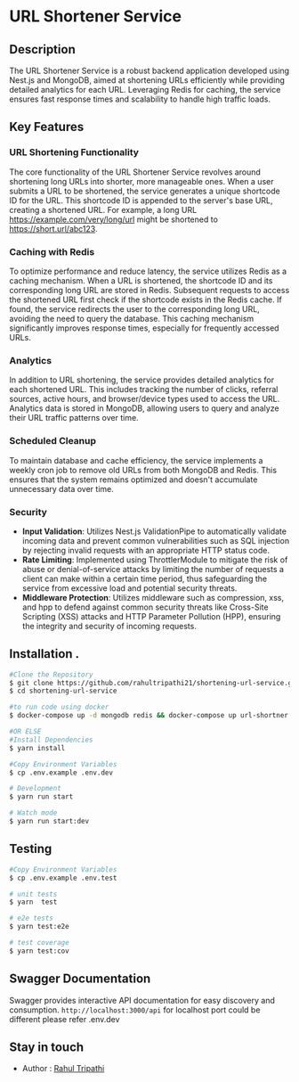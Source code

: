 # URL Shortener Service

## Description

The URL Shortener Service is a robust backend application developed using Nest.js and MongoDB, aimed at shortening URLs efficiently while providing detailed analytics for each URL. Leveraging Redis for caching, the service ensures fast response times and scalability to handle high traffic loads.

## Key Features

### URL Shortening Functionality

The core functionality of the URL Shortener Service revolves around shortening long URLs into shorter, more manageable ones. When a user submits a URL to be shortened, the service generates a unique shortcode ID for the URL. This shortcode ID is appended to the server's base URL, creating a shortened URL. For example, a long URL https://example.com/very/long/url might be shortened to https://short.url/abc123.

### Caching with Redis

To optimize performance and reduce latency, the service utilizes Redis as a caching mechanism. When a URL is shortened, the shortcode ID and its corresponding long URL are stored in Redis. Subsequent requests to access the shortened URL first check if the shortcode exists in the Redis cache. If found, the service redirects the user to the corresponding long URL, avoiding the need to query the database. This caching mechanism significantly improves response times, especially for frequently accessed URLs.

### Analytics

In addition to URL shortening, the service provides detailed analytics for each shortened URL. This includes tracking the number of clicks, referral sources, active hours, and browser/device types used to access the URL. Analytics data is stored in MongoDB, allowing users to query and analyze their URL traffic patterns over time.

### Scheduled Cleanup

To maintain database and cache efficiency, the service implements a weekly cron job to remove old URLs from both MongoDB and Redis. This ensures that the system remains optimized and doesn't accumulate unnecessary data over time.

### Security

- **Input Validation**: Utilizes Nest.js ValidationPipe to automatically validate incoming data and prevent common vulnerabilities such as SQL injection by rejecting invalid requests with an appropriate HTTP status code.
- **Rate Limiting**: Implemented using ThrottlerModule to mitigate the risk of abuse or denial-of-service attacks by limiting the number of requests a client can make within a certain time period, thus safeguarding the service from excessive load and potential security threats.
- **Middleware Protection**: Utilizes middleware such as compression, xss, and hpp to defend against common security threats like Cross-Site Scripting (XSS) attacks and HTTP Parameter Pollution (HPP), ensuring the integrity and security of incoming requests.

## Installation   .

```bash
#Clone the Repository
$ git clone https://github.com/rahultripathi21/shortening-url-service.git
$ cd shortening-url-service

#to run code using docker
$ docker-compose up -d mongodb redis && docker-compose up url-shortner

#OR ELSE
#Install Dependencies
$ yarn install

#Copy Environment Variables
$ cp .env.example .env.dev

# Development
$ yarn run start

# Watch mode
$ yarn run start:dev
```

## Testing
```bash
#Copy Environment Variables
$ cp .env.example .env.test

# unit tests
$ yarn  test

# e2e tests
$ yarn test:e2e

# test coverage
$ yarn test:cov
```

## Swagger Documentation
Swagger provides interactive API documentation for easy discovery and consumption.
`http://localhost:3000/api` for localhost port could be different please refer .env.dev

## Stay in touch
- Author : [Rahul Tripathi](tripathirahul158@gmail.com)
